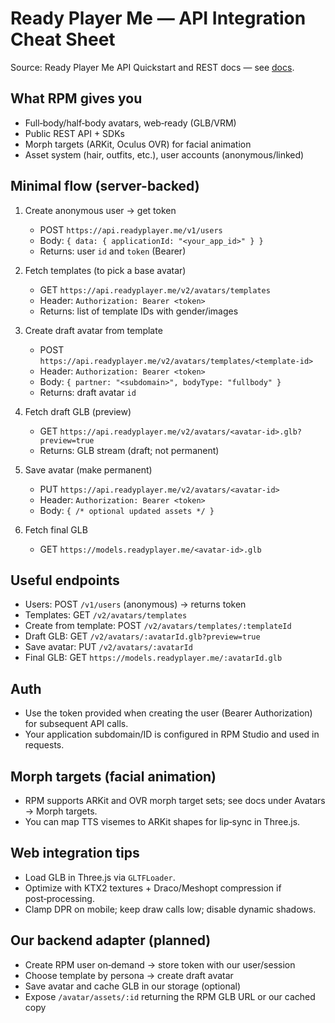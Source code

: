 # Ready Player Me — API Integration Cheat Sheet

Source: Ready Player Me API Quickstart and REST docs — see [docs](https://docs.readyplayer.me/ready-player-me/integration-guides/api-integration/quickstart).

## What RPM gives you
- Full‑body/half‑body avatars, web‑ready (GLB/VRM)
- Public REST API + SDKs
- Morph targets (ARKit, Oculus OVR) for facial animation
- Asset system (hair, outfits, etc.), user accounts (anonymous/linked)

## Minimal flow (server-backed)
1) Create anonymous user → get token
   - POST `https://api.readyplayer.me/v1/users`
   - Body: `{ data: { applicationId: "<your_app_id>" } }`
   - Returns: user `id` and `token` (Bearer)

2) Fetch templates (to pick a base avatar)
   - GET `https://api.readyplayer.me/v2/avatars/templates`
   - Header: `Authorization: Bearer <token>`
   - Returns: list of template IDs with gender/images

3) Create draft avatar from template
   - POST `https://api.readyplayer.me/v2/avatars/templates/<template-id>`
   - Header: `Authorization: Bearer <token>`
   - Body: `{ partner: "<subdomain>", bodyType: "fullbody" }`
   - Returns: draft avatar `id`

4) Fetch draft GLB (preview)
   - GET `https://api.readyplayer.me/v2/avatars/<avatar-id>.glb?preview=true`
   - Returns: GLB stream (draft; not permanent)

5) Save avatar (make permanent)
   - PUT `https://api.readyplayer.me/v2/avatars/<avatar-id>`
   - Header: `Authorization: Bearer <token>`
   - Body: `{ /* optional updated assets */ }`

6) Fetch final GLB
   - GET `https://models.readyplayer.me/<avatar-id>.glb`

## Useful endpoints
- Users: POST `/v1/users` (anonymous) → returns token
- Templates: GET `/v2/avatars/templates`
- Create from template: POST `/v2/avatars/templates/:templateId`
- Draft GLB: GET `/v2/avatars/:avatarId.glb?preview=true`
- Save avatar: PUT `/v2/avatars/:avatarId`
- Final GLB: GET `https://models.readyplayer.me/:avatarId.glb`

## Auth
- Use the token provided when creating the user (Bearer Authorization) for subsequent API calls.
- Your application subdomain/ID is configured in RPM Studio and used in requests.

## Morph targets (facial animation)
- RPM supports ARKit and OVR morph target sets; see docs under Avatars → Morph targets.
- You can map TTS visemes to ARKit shapes for lip‑sync in Three.js.

## Web integration tips
- Load GLB in Three.js via `GLTFLoader`.
- Optimize with KTX2 textures + Draco/Meshopt compression if post‑processing.
- Clamp DPR on mobile; keep draw calls low; disable dynamic shadows.

## Our backend adapter (planned)
- Create RPM user on‑demand → store token with our user/session
- Choose template by persona → create draft avatar
- Save avatar and cache GLB in our storage (optional)
- Expose `/avatar/assets/:id` returning the RPM GLB URL or our cached copy


